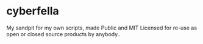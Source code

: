 # cyberfella
My sandpit for my own scripts, made Public and MIT Licensed for re-use as open or closed source products by anybody..
